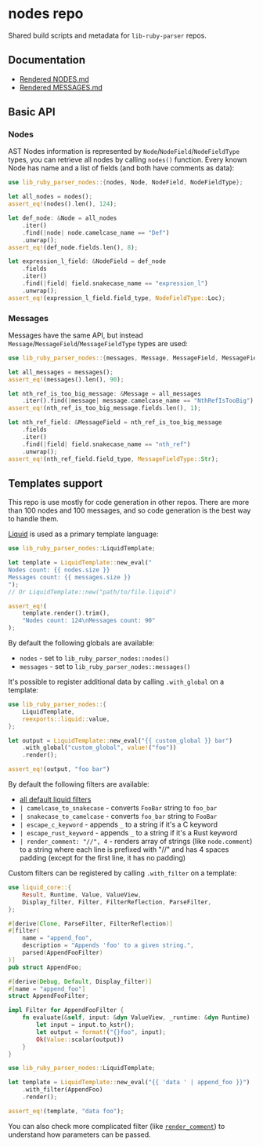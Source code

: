 # nodes repo

Shared build scripts and metadata for `lib-ruby-parser` repos.

## Documentation

+ [Rendered NODES.md](NODES.md)
+ [Rendered MESSAGES.md](MESSAGES.md)

## Basic API

### Nodes

AST Nodes information is represented by `Node`/`NodeField`/`NodeFieldType` types, you can retrieve all nodes
by calling `nodes()` function. Every known Node has name and a list of fields (and both have comments as data):

```rust
use lib_ruby_parser_nodes::{nodes, Node, NodeField, NodeFieldType};

let all_nodes = nodes();
assert_eq!(nodes().len(), 124);

let def_node: &Node = all_nodes
    .iter()
    .find(|node| node.camelcase_name == "Def")
    .unwrap();
assert_eq!(def_node.fields.len(), 8);

let expression_l_field: &NodeField = def_node
    .fields
    .iter()
    .find(|field| field.snakecase_name == "expression_l")
    .unwrap();
assert_eq!(expression_l_field.field_type, NodeFieldType::Loc);
```

### Messages

Messages have the same API, but instead `Message`/`MessageField`/`MessageFieldType` types are used:

```rust
use lib_ruby_parser_nodes::{messages, Message, MessageField, MessageFieldType};

let all_messages = messages();
assert_eq!(messages().len(), 90);

let nth_ref_is_too_big_message: &Message = all_messages
    .iter().find(|message| message.camelcase_name == "NthRefIsTooBig").unwrap();
assert_eq!(nth_ref_is_too_big_message.fields.len(), 1);

let nth_ref_field: &MessageField = nth_ref_is_too_big_message
    .fields
    .iter()
    .find(|field| field.snakecase_name == "nth_ref")
    .unwrap();
assert_eq!(nth_ref_field.field_type, MessageFieldType::Str);
```

## Templates support

This repo is use mostly for code generation in other repos. There are more than 100 nodes and 100 messages, and so code generation is the best way to handle them.

[Liquid](https://github.com/cobalt-org/liquid-rust) is used as a primary template language:

```rust
use lib_ruby_parser_nodes::LiquidTemplate;

let template = LiquidTemplate::new_eval("
Nodes count: {{ nodes.size }}
Messages count: {{ messages.size }}
");
// Or LiquidTemplate::new("path/to/file.liquid")

assert_eq!(
    template.render().trim(),
    "Nodes count: 124\nMessages count: 90"
);
```

By default the following globals are available:

+ `nodes` - set to `lib_ruby_parser_nodes::nodes()`
+ `messages` - set to `lib_ruby_parser_nodes::messages()`

It's possible to register additional data by calling `.with_global` on a template:

```rust
use lib_ruby_parser_nodes::{
    LiquidTemplate,
    reexports::liquid::value,
};

let output = LiquidTemplate::new_eval("{{ custom_global }} bar")
    .with_global("custom_global", value!("foo"))
    .render();

assert_eq!(output, "foo bar")
```

By default the following filters are available:

+ [all default liquid filters](https://github.com/Shopify/liquid/wiki/Liquid-for-Designers#standard-filters)
+ `| camelcase_to_snakecase` - converts `FooBar` string to `foo_bar`
+ `| snakecase_to_camelcase` - converts `foo_bar` string to `FooBar`
+ `| escape_c_keyword` - appends `_` to a string if it's a C keyword
+ `| escape_rust_keyword` - appends `_` to a string if it's a Rust keyword
+ `| render_comment: "//", 4` - renders array of strings (like `node.comment`) to a string where each line is prefixed with "//" and has 4 spaces padding (except for the first line, it has no padding)

Custom filters can be registered by calling `.with_filter` on a template:

```rust
use liquid_core::{
    Result, Runtime, Value, ValueView,
    Display_filter, Filter, FilterReflection, ParseFilter,
};

#[derive(Clone, ParseFilter, FilterReflection)]
#[filter(
    name = "append_foo",
    description = "Appends 'foo' to a given string.",
    parsed(AppendFooFilter)
)]
pub struct AppendFoo;

#[derive(Debug, Default, Display_filter)]
#[name = "append_foo"]
struct AppendFooFilter;

impl Filter for AppendFooFilter {
    fn evaluate(&self, input: &dyn ValueView, _runtime: &dyn Runtime) -> Result<Value> {
        let input = input.to_kstr();
        let output = format!("{}foo", input);
        Ok(Value::scalar(output))
    }
}

use lib_ruby_parser_nodes::LiquidTemplate;

let template = LiquidTemplate::new_eval("{{ 'data ' | append_foo }}")
    .with_filter(AppendFoo)
    .render();

assert_eq!(template, "data foo");
```

You can also check more complicated filter (like [`render_comment`](https://github.com/lib-ruby-parser/nodes/blob/master/src/filters/render_comment.rs)) to understand how parameters can be passed.
